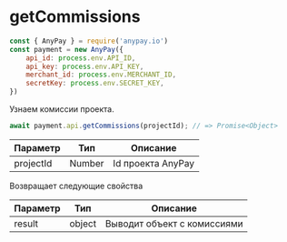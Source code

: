 # getCommissions

```js
const { AnyPay } = require('anypay.io')
const payment = new AnyPay({
    api_id: process.env.API_ID,
    api_key: process.env.API_KEY,
    merchant_id: process.env.MERCHANT_ID,
    secretKey: process.env.SECRET_KEY,
})
```

Узнаем комиссии проекта.

```js
await payment.api.getCommissions(projectId); // => Promise<Object>
```

| Параметр   | Тип      | Описание          |
| ---------- | -------- | ----------------- |
| projectId  | Number   | Id проекта AnyPay |

Возвращает следующие свойства

| Параметр   | Тип      | Описание                    |
| ---------- | -------- | --------------------------- |
| result     | object   | Выводит объект с комиссиями |
